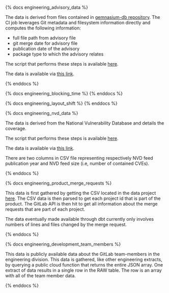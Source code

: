 {% docs engineering_advisory_data %}

The data is derived from files contained in [gemnasium-db repository](https://gitlab.com/gitlab-org/security-products/gemnasium-db). The CI job leverages Git metadata and filesystem information directly and computes the following information:

* full file path from advisory file
* git merge date for advisory file
* publication date of the advisory
* package type to which the advisory relates

The script that performs these steps is available [here](https://gitlab.com/gitlab-org/security-products/gemnasium-db/blob/master/stats/scripts/prepare_data.rb).

The data is available via [this link](https://gitlab.com/gitlab-org/security-products/gemnasium-db/-/jobs/artifacts/master/raw/data/data.tar.gz?job=pages).

{% enddocs %}

{% docs engineering_blocking_time %}
{% enddocs %}

{% docs engineering_layout_shift %}
{% enddocs %}

{% docs engineering_nvd_data %}

The data is derived from the National Vulnerability Database and details the coverage. 

The script that performs these steps is available [here](https://gitlab.com/gitlab-org/security-products/gemnasium-db/blob/master/stats/scripts/prepare_data.rb).

The data is available via [this link](https://gitlab.com/gitlab-org/security-products/gemnasium-db/-/jobs/artifacts/master/raw/data/nvd.tar.gz?job=pages).

There are two columns in CSV file representing respectively NVD feed publication year and NVD feed size (i.e, number of contained CVEs).

{% enddocs %}

{% docs engineering_product_merge_requests %}

This data is first gathered by getting the CSV located in the data project [here](https://gitlab.com/gitlab-data/analytics/raw/master/transform/snowflake-dbt/data/projects_part_of_product.csv).  The CSV data is then parsed to get each project id that is part of the product.  The GitLab API is then hit to get all information about the merge requests that are part of each project.

The data eventually made available through dbt currently only involves numbers of lines and files changed by the merge request.

{% enddocs %}

{% docs engineering_development_team_members %}

This data is publicly available data about the GitLab team-members in the engineering division.  This data is gathered, like other engineering extracts, by querying a public cloud function that returns the entire JSON array.  One extract of data results in a single row in the RAW table.  The row is an array with all of the team member data.

{% enddocs %}